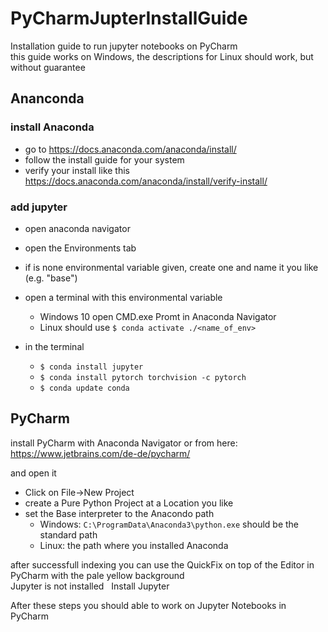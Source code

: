 # PyCharmJupterInstallGuide
Installation guide to run jupyter notebooks on PyCharm <br>
this guide works on Windows, the descriptions for Linux should work, but without guarantee
## Ananconda
### install Anaconda
- go to https://docs.anaconda.com/anaconda/install/
- follow the install guide for your system
- verify your install like this <br> https://docs.anaconda.com/anaconda/install/verify-install/

### add jupyter
- open anaconda navigator

- open the Environments tab

- if is none environmental variable given, create one and name it you like (e.g. "base")

- open a terminal with this environmental variable
    - Windows 10 open CMD.exe Promt in Anaconda Navigator
    - Linux should use ```$ conda activate ./<name_of_env>```

- in the terminal
    - ```$ conda install jupyter```
    - ```$ conda install pytorch torchvision -c pytorch```
    - ```$ conda update conda```

## PyCharm
install PyCharm with Anaconda Navigator or from here:<br> https://www.jetbrains.com/de-de/pycharm/<br>

and open it

- Click on File->New Project
- create a Pure Python Project at a Location you like
- set the Base interpreter to the Anacondo path
    - Windows: ```C:\ProgramData\Anaconda3\python.exe``` should be the standard path
    - Linux: the path where you installed Anaconda

after successfull indexing you can use the QuickFix on top of the Editor in PyCharm with the pale yellow background<br>
Jupyter is not installed &nbsp; Install Jupyter

After these steps you should able to work on Jupyter Notebooks in PyCharm




